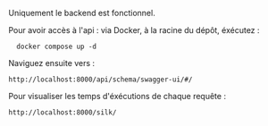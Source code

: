 Uniquement le backend est fonctionnel. 

Pour avoir accès à l'api : 
via Docker, à la racine du dépôt, éxécutez : 

      docker compose up -d

Naviguez ensuite vers : 

    http://localhost:8000/api/schema/swagger-ui/#/

Pour visualiser les temps d'éxécutions de chaque requête :

    http://localhost:8000/silk/ 
